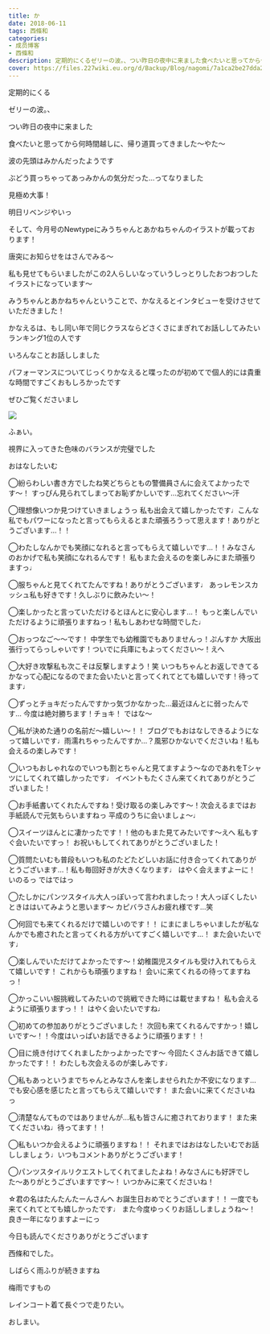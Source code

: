 ```yaml
---
title: か
date: 2018-06-11
tags: 西條和
categories: 
- 成员博客
- 西條和
description: 定期的にくるゼリーの波。、つい昨日の夜中に来ました食べたいと思ってから何時間越しに、帰り道買ってきました〜やた...
cover: https://files.227wiki.eu.org/d/Backup/Blog/nagomi/7a1ca2be27dda27c5dfbb52f29170.jpg 
---
```











定期的にくる











ゼリーの波。、











つい昨日の夜中に来ました









食べたいと思ってから何時間越しに、帰り道買ってきました〜やた〜












波の先頭はみかんだったようです








ぶどう買っちゃってあっみかんの気分だった…ってなりました











見極め大事！










明日リベンジやいっ











そして、今月号のNewtypeにみうちゃんとあかねちゃんのイラストが載っております！











唐突にお知らせをはさんでみる〜








私も見せてもらいましたがこの2人らしいなっていうしっとりしたおつおつしたイラストになっています〜









みうちゃんとあかねちゃんということで、かなえるとインタビューを受けさせていただきました！









かなえるは、もし同い年で同じクラスならどさくさにまぎれてお話ししてみたいランキング1位の人です










いろんなことお話ししました








パフォーマンスについてじっくりかなえると喋ったのが初めてで個人的には貴重な時間ですごくおもしろかったです








ぜひご覧くださいまし











![](https://files.227wiki.eu.org/d/Backup/Blog/nagomi/7a1ca2be27dda27c5dfbb52f29170.jpg)



ふぁい。









視界に入ってきた色味のバランスが完璧でした














おはなしたいむ





◯紛らわしい書き方でしたね笑どちらともの警備員さんに会えてよかったです〜！
すっぴん見られてしまってお恥ずかしいです…忘れてください〜汗





◯理想像いつか見つけていきましょうっ
私も出会えて嬉しかったです♩こんな私でもパワーになったと言ってもらえるとまた頑張ろうって思えます！ありがとうございます…！！






◯わたしなんかでも笑顔になれると言ってもらえて嬉しいです…！！みなさんのおかげで私も笑顔になれるんです！
私もまた会えるのを楽しみにまた頑張りますっ♩





◯服ちゃんと見てくれてたんですね！ありがとうございます♩
あっレモンスカッシュ私も好きです！久しぶりに飲みたい〜！






◯楽しかったと言っていただけるとほんとに安心します…！
もっと楽しんでいただけるように頑張りますねっ！私もしあわせな時間でした♩




◯おっつなご〜〜です！
中学生でも幼稚園でもありませんっ！ぷんすか
大阪出張行ってらっしゃいです！ついでに兵庫にもよってください〜！えへ






◯大好き攻撃私も次こそは反撃しますよう！笑
いつもちゃんとお返しできてるかなって心配になるのでまた会いたいと言ってくれてとても嬉しいです！待ってます♩




◯ずっとチョキだったんですかっ気づかなかった…最近ほんとに弱ったんです…
今度は絶対勝ちます！チョキ！
ではな〜





◯私が決めた通りの名前だ〜嬉しい〜！！
ブログでもおはなしできるようになって嬉しいです♩雨濡れちゃったんですか…？風邪ひかないでくださいね！私も会えるの楽しみです！






◯いつもおしゃれなのでいつも割とちゃんと見てますよう〜なのであれをTシャツにしてくれて嬉しかったです♩
イベントもたくさん来てくれてありがとうございました！






◯お手紙書いてくれたんですね！受け取るの楽しみです〜！次会えるまではお手紙読んで元気もらいますねっ
平成のうちに会いましょ〜♩





◯スイーツほんとに凄かったです！！他のもまた見てみたいです〜えへ
私もすぐ会いたいですっ！
お祝いもしてくれてありがとうございました！







◯質問たいむも普段もいつも私のたどたどしいお話に付き合ってくれてありがとうございます…！私も毎回好きが大きくなります♩
はやく会えますよーに！いのるっ
ではではっ





◯たしかにパンツスタイル大人っぽいって言われましたっ！大人っぽくしたいときははいてみようと思います〜
カピバラさんお疲れ様です…笑






◯何回でも来てくれるだけで嬉しいのです！！
にまにましちゃいましたが私なんかでも癒されたと言ってくれる方がいてすごく嬉しいです…！
また会いたいです♩




◯楽しんでいただけてよかったです〜！幼稚園児スタイルも受け入れてもらえて嬉しいです！
これからも頑張りますね！
会いに来てくれるの待ってますねっ！





◯かっこいい服挑戦してみたいので挑戦できた時には載せますね！
私も会えるように頑張りますっ！！
はやく会いたいですね♩







◯初めての参加ありがとうございました！
次回も来てくれるんですかっ！嬉しいです〜！！今度はいっぱいお話できるように頑張ります！！






◯目に焼き付けてくれましたかっよかったです〜
今回たくさんお話できて嬉しかったです！！
わたしも次会えるのが楽しみです♩







◯私もあっというまでちゃんとみなさんを楽しませられたか不安になります…でも安心感を感じたと言ってもらえて嬉しいです！
また会いに来てくださいねっ







◯清楚なんてものではありませんが…私も皆さんに癒されております！
また来てくださいね♩待ってます！！






◯私もいつか会えるように頑張りますね！！
それまではおはなしたいむでお話ししましょう♩いつもコメントありがとうございます！






◯パンツスタイルリクエストしてくれてましたよね！みなさんにも好評でした〜ありがとうございますです〜！
いつかみに来てくださいね！







☆君の名はたんたんたーんさんへ
お誕生日おめでとうございます！！
一度でも来てくれてとても嬉しかったです♩
また今度ゆっくりお話ししましょうね〜！
良き一年になりますよーにっ












今日も読んでくださりありがとうございます










西條和でした。











しばらく雨ふりが続きますね





梅雨ですもの






レインコート着て長ぐつで走りたい。







おしまい。


